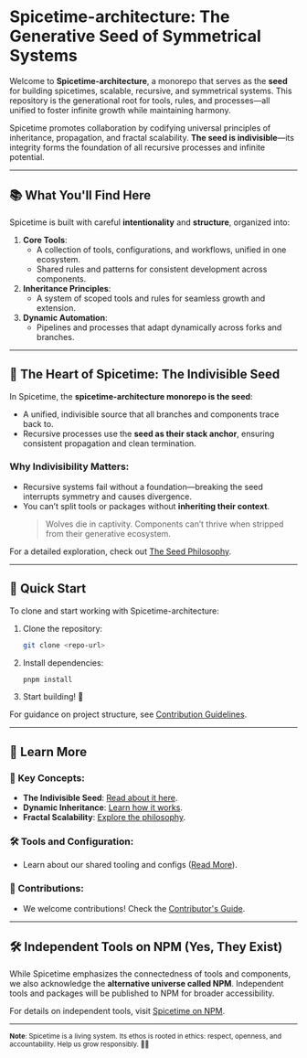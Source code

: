 # 
# Spicetime-architecture: The Generative Seed of Symmetrical Systems

Welcome to **Spicetime-architecture**, a monorepo that serves as the **seed** for building spicetimes, scalable, recursive, and symmetrical systems. This repository is the generational root for tools, rules, and processes—all unified to foster infinite growth while maintaining harmony.

Spicetime promotes collaboration by codifying universal principles of inheritance, propagation, and fractal scalability. **The seed is indivisible**—its integrity forms the foundation of all recursive processes and infinite potential.

---

## 📚 What You'll Find Here

Spicetime is built with careful **intentionality** and **structure**, organized into:

1. **Core Tools**:
    - A collection of tools, configurations, and workflows, unified in one ecosystem.
    - Shared rules and patterns for consistent development across components.
2. **Inheritance Principles**:
    - A system of scoped tools and rules for seamless growth and extension.
3. **Dynamic Automation**:
    - Pipelines and processes that adapt dynamically across forks and branches.

---

## 🌱 The Heart of Spicetime: The Indivisible Seed

In Spicetime, the **spicetime-architecture monorepo is the seed**:
- A unified, indivisible source that all branches and components trace back to.
- Recursive processes use the **seed as their stack anchor**, ensuring consistent propagation and clean termination.

### Why Indivisibility Matters:
- Recursive systems fail without a foundation—breaking the seed interrupts symmetry and causes divergence.
- You can’t split tools or packages without **inheriting their context**.
  > Wolves die in captivity. Components can’t thrive when stripped from their generative ecosystem.

For a detailed exploration, check out [The Seed Philosophy](../../mySpiceTime/docs/seed.md).

---

## 🚀 Quick Start

To clone and start working with Spicetime-architecture:
1. Clone the repository:
   ```bash
   git clone <repo-url>
   ```
2. Install dependencies:
   ```bash
   pnpm install
   ```
3. Start building! 🎉

For guidance on project structure, see [Contribution Guidelines](../../mySpiceTime/docs/contributing.md).

---

## 📖 Learn More

### 🌌 Key Concepts:

- **The Indivisible Seed**: [Read about it here](../../mySpiceTime/docs/seed.md).
- **Dynamic Inheritance**: [Learn how it works](../../mySpiceTime/docs/inheritance.md).
- **Fractal Scalability**: [Explore the philosophy](../../mySpiceTime/docs/fractals.md).

### 🛠 Tools and Configuration:

- Learn about our shared tooling and configs ([Read More](../../mySpiceTime/docs/tooling.md)).

### 🤝 Contributions:

- We welcome contributions! Check the [Contributor's Guide](../../mySpiceTime/docs/contributing.md).

---

## 🛠 Independent Tools on NPM (Yes, They Exist)

While Spicetime emphasizes the connectedness of tools and components, we also acknowledge the **alternative universe called NPM**. Independent tools and packages will be published to NPM for broader accessibility.

For details on independent tools, visit [Spicetime on NPM](../../mySpiceTime/docs/npm-tools.md).

---

<sub>**Note**: Spicetime is a living system. Its ethos is rooted in ethics: respect, openness, and accountability. Help us grow responsibly. 🌱✨</sub>